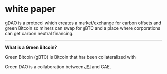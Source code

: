 # white paper

gDAO is a protocol which creates a market/exchange for carbon offsets and green Bitcoin so miners can swap for gBTC and a place where corporations can get carbon neutral financing.&#x20;

****

**What is a Green Bitcoin?**

Green Bitcoin (gBTC) is Bitcoin that has been collateralized with&#x20;







Green DAO is a collaboration between [JSI](https://en.wikipedia.org/wiki/Jo%C5%BEef\_Stefan\_Institute) and GAE.&#x20;





&#x20;





